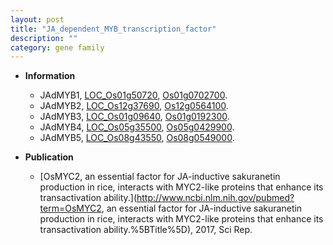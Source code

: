 ```yaml
---
layout: post
title: "JA_dependent_MYB_transcription_factor"
description: ""
category: gene family
---
```


* **Information**  
    + JAdMYB1, [LOC_Os01g50720](http://rice.uga.edu/cgi-bin/ORF_infopage.cgi?orf=LOC_Os01g50720), [Os01g0702700](http://rapdb.dna.affrc.go.jp/viewer/gbrowse_details/irgsp1?name=Os01g0702700).
    + JAdMYB2, [LOC_Os12g37690](http://rice.uga.edu/cgi-bin/ORF_infopage.cgi?orf=LOC_Os12g37690), [Os12g0564100](http://rapdb.dna.affrc.go.jp/viewer/gbrowse_details/irgsp1?name=Os12g0564100).
    + JAdMYB3, [LOC_Os01g09640](http://rice.uga.edu/cgi-bin/ORF_infopage.cgi?orf=LOC_Os01g09640), [Os01g0192300](http://rapdb.dna.affrc.go.jp/viewer/gbrowse_details/irgsp1?name=Os01g0192300).
    + JAdMYB4, [LOC_Os05g35500](http://rice.uga.edu/cgi-bin/ORF_infopage.cgi?orf=LOC_Os05g35500), [Os05g0429900](http://rapdb.dna.affrc.go.jp/viewer/gbrowse_details/irgsp1?name=Os05g0429900).
    + JAdMYB5, [LOC_Os08g43550](http://rice.uga.edu/cgi-bin/ORF_infopage.cgi?orf=LOC_Os08g43550), [Os08g0549000](http://rapdb.dna.affrc.go.jp/viewer/gbrowse_details/irgsp1?name=Os08g0549000).

* **Publication**  
    + [OsMYC2, an essential factor for JA-inductive sakuranetin production in rice, interacts with MYC2-like proteins that enhance its transactivation ability.](http://www.ncbi.nlm.nih.gov/pubmed?term=OsMYC2, an essential factor for JA-inductive sakuranetin production in rice, interacts with MYC2-like proteins that enhance its transactivation ability.%5BTitle%5D), 2017, Sci Rep.


